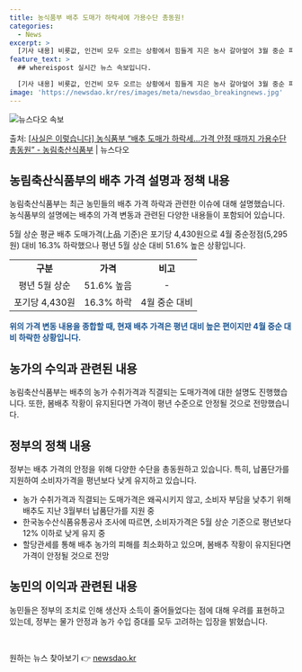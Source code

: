 ```yaml
---
title: 농식품부 배추 도매가 하락세에 가용수단 총동원!
categories:
  - News
excerpt: >
  [기사 내용] 비룟값, 인건비 모두 오르는 상황에서 힘들게 지은 농사 갈아엎어 3월 중순 파종한 1억원 상당…
feature_text: >
  ## whereispost 실시간 뉴스 속보입니다.

  [기사 내용] 비룟값, 인건비 모두 오르는 상황에서 힘들게 지은 농사 갈아엎어 3월 중순 파종한 1억원 상당…
image: 'https://newsdao.kr/res/images/meta/newsdao_breakingnews.jpg'
---
```


![뉴스다오 속보](https://newsdao.kr/res/images/meta/newsdao_breakingnews.jpg)

<p>출처: <a href="https://newsdao.kr/3803" rel="dofollow">[사실은 이렇습니다] 농식품부 “배추 도매가 하락세…가격 안정 때까지 가용수단 총동원” - 농림축산식품부</a> | 뉴스다오</p>

<h2 data-ke-size="size26">농림축산식품부의 배추 가격 설명과 정책 내용</h2>
농림축산식품부는 최근 농민들의 배추 가격 하락과 관련한 이슈에 대해 설명했습니다. 농식품부의 설명에는 배추의 가격 변동과 관련된 다양한 내용들이 포함되어 있습니다.

<p data-ke-size="size16">5월 상순 평균 배추 도매가격(上品 기준)은 포기당 4,430원으로 4월 중순정점(5,295원) 대비 16.3% 하락했으나 평년 5월 상순 대비 51.6% 높은 상황입니다.</p>

<table>
  <tr>
    <td style="text-align: center; height: 17px;"><b>구분</b></td>
    <td style="text-align: center; height: 17px;"><b>가격</b></td>
    <td style="text-align: center; height: 17px;"><b>비고</b></td>
  </tr>
  <tr>
    <td style="text-align: center; height: 17px;">평년 5월 상순</td>
    <td style="text-align: center; height: 17px;">51.6% 높음</td>
    <td style="text-align: center; height: 17px;">-</td>
  </tr>
  <tr>
    <td style="text-align: center; height: 17px;">포기당 4,430원</td>
    <td style="text-align: center; height: 17px;">16.3% 하락</td>
    <td style="text-align: center; height: 17px;">4월 중순 대비</td>
  </tr>
</table>

<b><span style="color: #1a5490;">위의 가격 변동 내용을 종합할 때, 현재 배추 가격은 평년 대비 높은 편이지만 4월 중순 대비 하락한 상황입니다.</span></b>

<h2 data-ke-size="size26">농가의 수익과 관련된 내용</h2>
<p data-ke-size="size16">농림축산식품부는 배추의 농가 수취가격과 직결되는 도매가격에 대한 설명도 진행했습니다. 또한, 봄배추 작황이 유지된다면 가격이 평년 수준으로 안정될 것으로 전망했습니다.</p>

<h2 data-ke-size="size26">정부의 정책 내용</h2>
<p data-ke-size="size16">정부는 배추 가격의 안정을 위해 다양한 수단을 총동원하고 있습니다. 특히, 납품단가를 지원하여 소비자가격을 평년보다 낮게 유지하고 있습니다.</p>

<ul>
  <li>농가 수취가격과 직결되는 도매가격은 왜곡시키지 않고, 소비자 부담을 낮추기 위해 배추도 지난 3월부터 납품단가를 지원 중</li>
  <li>한국농수산식품유통공사 조사에 따르면, 소비자가격은 5월 상순 기준으로 평년보다 12% 이하로 낮게 유지 중</li>
  <li>할당관세를 통해 배추 농가의 피해를 최소화하고 있으며, 봄배추 작황이 유지된다면 가격이 안정될 것으로 전망</li>
</ul>

<h2 data-ke-size="size26">농민의 이익과 관련된 내용</h2>
<p data-ke-size="size16">농민들은 정부의 조치로 인해 생산자 소득이 줄어들었다는 점에 대해 우려를 표현하고 있는데, 정부는 물가 안정과 농가 수입 증대를 모두 고려하는 입장을 밝혔습니다.</p>

<p data-ke-size="size16">&nbsp;</p> 

원하는 뉴스 찾아보기 👉 <a href="https://newsdao.kr" rel="dofollow">newsdao.kr</a>


